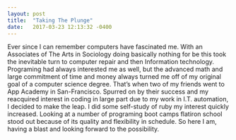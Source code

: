 ```yaml
---
layout: post
title:  "Taking The Plunge"
date:   2017-03-23 12:13:32 -0400
---
```




Ever since I can remember computers have fascinated me. With an Associates of The Arts in Sociology doing basically nothing for be this took the inevitable turn to computer repair and then Information technology. Programing had always interested me as well, but the advanced math and large commitment of time and money always turned me off of my original goal of a computer science degree. That’s when two of my friends went to App Academy in San-Francisco. Spurred on by their success and my reacquired interest in coding in large part due to my work in I.T. automation, I decided to make the leap. I did some self-study of ruby my interest quickly increased. Looking at a number of programing boot camps flatiron school stood out because of its quality and flexibility in schedule. So here I am, having a blast and looking forward to the possibility.






